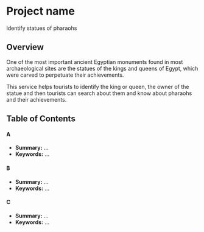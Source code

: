 # Project name
Identify statues of pharaohs



## Overview
One of the most important ancient Egyptian monuments found in most archaeological sites are the statues of the kings and queens of Egypt, which were carved to perpetuate their achievements.

This service helps tourists to identify the king or queen, the owner of the statue and then tourists can search about them and know about pharaohs and their achievements.



## Table of Contents

#### A
 - **Summary:** ...
 - **Keywords:** ...
 
#### B
 - **Summary:** ...
 - **Keywords:** ...
 
#### C
 - **Summary:** ...
 - **Keywords:** ...
 
